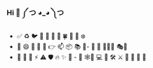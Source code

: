 ### Hi  👋  ༼ つ ◕_◕ ༽つ 

- ✅ ♻️ 🐦 🐹 🐛 🍇 🌱 🍀 🌼 🌸 ❄️
- 🤔 😄 🤗 👦 🤝 👉 📫 📦 📚 📝- 👯 👥 ⛹🏾‍♂️ 🎭🤺 
- 🚢 🚄 🚀 ⚡ ⚠️ 🛡️ 🔥 ✨  🎈 - 💬 🕸🔭 💻 🔨 🛠  ⚔️ 🏹 🥂 🧪 💊


 
<!--
**Alicehhhmm/Alicehhhmm** is a ✨ _special_ ✨ repository because its `README.md` (this file) appears on your GitHub profile.
 <img width="100%" src="https://user-images.githubusercontent.com/779050/90329898-08ff4380-dfdb-11ea-8ea8-3d8d06182e08.png">
Here are some ideas to get you started:
![Anurag's GitHub stats](https://github-readme-stats.vercel.app/api?username=Alicehhhmm&show_icons=true) <br/>

- 🔭 I’m currently working on ...
- 🌱 I’m currently learning ...
- 👯 I’m looking to collaborate on ...
- 🤔 I’m looking for help with ...
- 💬 Ask me about ...
- 📫 How to reach me: ...
- 😄 Pronouns: ...
- ⚡ Fun fact: ...
-->

